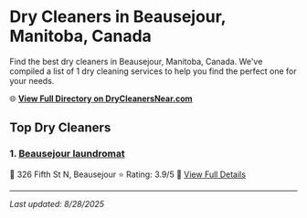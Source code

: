 # Dry Cleaners in Beausejour, Manitoba, Canada

Find the best dry cleaners in Beausejour, Manitoba, Canada. We've compiled a list of 1 dry cleaning services to help you find the perfect one for your needs.

🌐 **[View Full Directory on DryCleanersNear.com](https://drycleanersnear.com/city/Canada/Manitoba/Beausejour)**

## Top Dry Cleaners

### 1. [Beausejour laundromat](https://drycleanersnear.com/dryCleaner/68abc4f51a3e57008809f486/beausejour-laundromat)
📍 326 Fifth St N, Beausejour
⭐ Rating: 3.9/5
🔗 [View Full Details](https://drycleanersnear.com/dryCleaner/68abc4f51a3e57008809f486/beausejour-laundromat)


---

*Last updated: 8/28/2025*
